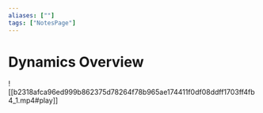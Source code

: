 ```yaml
---
aliases: [""]
tags: ["NotesPage"]
---
```


# Dynamics Overview

![[b2318afca96ed999b862375d78264f78b965ae174411f0df08ddff1703ff4fb4_1.mp4#play]]
